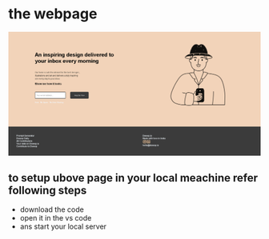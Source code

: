 # the webpage
![Alt text](./pagesc.png)

##

## to setup ubove page in your local meachine refer following steps

- download the code 
- open it in the vs code 
- ans start your local server
